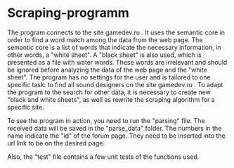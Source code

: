 # Scraping-programm

The program connects to the site gamedev.ru . It uses the semantic core in order to find a word match among the data from the web page. The semantic core is a list of words that indicate the necessary information, in other words, a "white sheet". A "black sheet" is also used, which is presented as a file with water words. These words are irrelevant and should be ignored before analyzing the data of the web page and the "white sheet". The program has no settings for the user and is tailored to one specific task: to find all sound designers on the site gamedev.ru . To adapt the program to the search for other data, it is necessary to create new "black and white sheets", as well as rewrite the scraping algorithm for a specific site.


To see the program in action, you need to run the "parsing" file. The received data will be saved in the "parse_data" folder. The numbers in the name indicate the "id" of the forum page. They need to be inserted into the url link to be on the desired page.

Also, the "test" file contains a few unit tests of the functions used.
